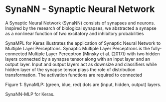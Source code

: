 # SynaNN - Synaptic Neural Network

A Synaptic Neural Network (SynaNN) consists of synapses and neurons. Inspired by the research of biological synapses, we abstracted a synapse as a nonlinear function of two excitatory and inhibitory probabilities

SynaMPL for Keras illustrates the application of Synaptic Neural Network to Multiple Layer Perceptrons. Synaptic Multiple Layer Perceptrons is the fully-connected Multiple Layer Perceptron (Minsky et al. (2017)) with two hidden layers connected by a synapse tensor along with an input layer and an output layer. Input and output layers act as downsize and classifiers while hidden layer of the synapse tensor plays the role of distribution transformation. The activation functions are required to connected

Figure 1: SynaMLP: (green, blue, red) dots are (input, hidden, output) layers.

SynaNN-MLP for Keras.


